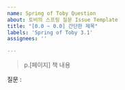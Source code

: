 ```yaml
---
name: Spring of Toby Question
about: 토비의 스프링 질문 Issue Template
title: "[0.0 ~ 0.0] 간단한 제목"
labels: 'Spring of Toby 3.1'
assignees: ''

---
```


> p.[페이지] 책 내용

질문 :
